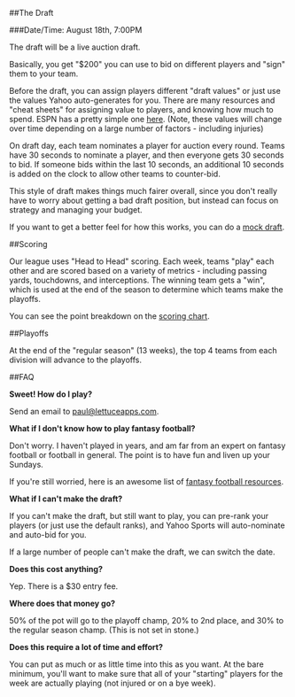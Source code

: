 ##The Draft
 
###Date/Time: August 18th, 7:00PM

The draft will be a live auction draft.

Basically, you get "$200" you can use to bid on different players and "sign" them to your team. 

Before the draft, you can assign players different "draft values" or just use the values Yahoo auto-generates for you. There are many resources and "cheat sheets" for assigning value to players, and knowing how much to spend. ESPN has a pretty simple one [here](http://g.espncdn.com/s/ffldraftkit/13/NFLDK2K13_CS_Stand$.pdf?addata=2013=ffldft_chtsht_standvalues_xxx). (Note, these values will change over time depending on a large number of factors - including injuries)

On draft day, each team nominates a player for auction every round. Teams have 30 seconds to nominate a player, and then everyone gets 30 seconds to bid. If someone bids within the last 10 seconds, an additional 10 seconds is added on the clock to allow other teams to counter-bid.

This style of draft makes things much fairer overall, since you don't really have to worry about getting a bad draft position, but instead can focus on strategy and managing your budget.

If you want to get a better feel for how this works, you can do a [mock draft](http://football.fantasysports.yahoo.com/f1/263499/mock_lobby?lobby=auction).

##Scoring

Our league uses "Head to Head" scoring. Each week, teams "play" each other and are scored based on a variety of metrics - including passing yards, touchdowns, and interceptions. The winning team gets a "win", which is used at the end of the season to determine which teams make the playoffs.

You can see the point breakdown on the [scoring chart](https://github.com/11brooks/fantasyfootball2013/blob/master/scoring.md).

##Playoffs

At the end of the "regular season" (13 weeks), the top 4 teams from each division will advance to the playoffs.

##FAQ

**Sweet! How do I play?**

Send an email to [paul@lettuceapps.com](mailto:paul@lettuceapps.com).

**What if I don't know how to play fantasy football?**

Don't worry. I haven't played in years, and am far from an expert on fantasy football or football in general. The point is to have fun and liven up your Sundays.

If you're still worried, here is an awesome list of [fantasy football resources](http://www.reddit.com/r/fantasyfootball/comments/1j3isn/since_now_is_the_time_of_year_everyone_starts/).

**What if I can't make the draft?**

If you can't make the draft, but still want to play, you can pre-rank your players (or just use the default ranks), and Yahoo Sports will auto-nominate and auto-bid for you.

If a large number of people can't make the draft, we can switch the date.

**Does this cost anything?**

Yep. There is a $30 entry fee.

**Where does that money go?**

50% of the pot will go to the playoff champ, 20% to 2nd place, and 30% to the regular season champ. (This is not set in stone.)

**Does this require a lot of time and effort?**

You can put as much or as little time into this as you want. At the bare minimum, you'll want to make sure that all of your "starting" players for the week are actually playing (not injured or on a bye week).

